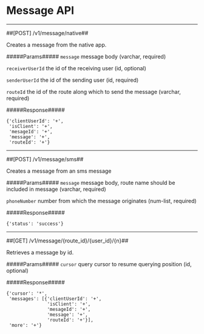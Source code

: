 # Message API 

------------
##[POST] /v1/message/native##

Creates a message from the native app.

#####Params#####
`message` message body (varchar, required)

`receiverUserId` the id of the receiving user (id, optional)

`senderUserId` the id of the sending user (id, required)

`routeId` the id of the route along which to send the message (varchar, required)

#####Response#####

~~~~
{'clientUserId': '+',
 'isClient': '+',
 'mesageId': '+',
 'message': '+',
 'routeId': '+'}
~~~~

------------
##[POST] /v1/message/sms##

Creates a message from an sms message

#####Params#####
`message` message body, route name should be included in message (varchar, required)

`phoneNumber` number from which the message originates (num-list, required)

#####Response#####

~~~~
{'status': 'success'}
~~~~

------------
##[GET] /v1/message/{route_id}/{user_id}/{n}##

Retrieves a message by id.

#####Params#####
`cursor` query cursor to resume querying position (id, optional)

#####Response#####

~~~~
{'cursor': '*',
 'messages': [{'clientUserId': '+',
               'isClient': '+',
               'mesageId': '+',
               'message': '+',
               'routeId': '+'}],
 'more': '+'}
~~~~

